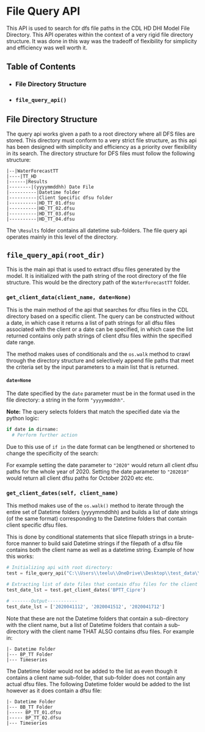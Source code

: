 # File Query API
This API is used to search for dfs file paths in the CDL HD DHI Model File Directory. This API operates within the context of a very rigid file directory structure. It was done in this way was the tradeoff of flexibility for simplicity and efficiency was well worth it.

## Table of Contents
* ### File Directory Structure
* ### `file_query_api()`

## File Directory Structure
The query api works given a path to a root directory where all DFS files are stored. This directory must conform to a very strict file structure, as this api has been designed with simplicity and efficiency as a priority over flexibility in its search. The directory structure for DFS files must follow the following structure:
```
|--|WaterForecastTT
|----|TT_HD
|------|Results
|--------|(yyyymmddhh) Date File
|----------|Datetime folder
|----------|Client Specific dfsu folder
|----------|HD_TT_01.dfsu
|----------|HD_TT_02.dfsu
|----------|HD_TT_03.dfsu
|----------|HD_TT_04.dfsu  
```
The `\Results` folder contains all datetime sub-folders. The file query api operates mainly in this level of the directory.

## `file_query_api(root_dir)`
This is the main api that is used to extract dfsu files generated by the model. It is initialized with the path string of the root directory of the file structure. This would be the directory path of the `WaterForecastTT` folder.

### `get_client_data(client_name, date=None)`
This is the main method of the api that searches for dfsu files in the CDL directory based on a specific client. The query can be constructed without a date, in which case it returns a list of path strings for all dfsu files associated with the client or a date can be specified, in which case the list returned contains only path strings of client dfsu files within the specified date range.

The method makes uses of conditionals and the `os.walk` method to crawl through the directory structure and selectively append file paths that meet the criteria set by the input parameters to a main list that is returned.

#### `date=None`
The date specified by the `date` parameter must be in the format used in the file directory: a string in the form `"yyyymmddhh"`.

**Note:** The query selects folders that match the specified date via the python logic:
```python
if date in dirname:
  # Perform further action
```
Due to this use of `if in` the date format can be lengthened or shortened to change the
specificity of the search:

For example setting the date parameter to `"2020"` would return all client dfsu paths for the whole year of 2020. Setting the date parameter to `"202010"` would return all client dfsu paths for October 2020 etc etc.

### `get_client_dates(self, client_name)`
This method makes use of the `os.walk()` method to iterate through the entire set of Datetime folders (yyyymmddhh) and builds a list of date strings (of the same format) corresponding to the Datetime folders that contain client specific dfsu files.

This is done by conditional statements that slice filepath strings in a brute-force manner to build said Datetime strings if the filepath of a dfsu file contains both the client name as well as a datetime string. Example of how this works:

```python
# Initializing api with root directory:
test = file_query_api("C:\\Users\\teelu\\OneDrive\\Desktop\\test_data\\WaterForecastTT")

# Extracting list of date files that contain dfsu files for the client BP_TT:
test_date_lst = test.get_client_dates('BPTT_Cipre')

# -------Output-----------
test_date_lst = ['2020041112', '2020041512', '2020041712']
```  
Note that these are not the Datetime folders that contain a sub-directory with the client name, but a list of Datetime folders that contain a sub-directory with the client name THAT ALSO contains dfsu files. For example in:
```
|- Datetime Folder
|--- BP_TT Folder
|--- Timeseries
```
The Datetime folder would not be added to the list as even though it contains a client name sub-folder, that sub-folder does not contain any actual dfsu files. The following Datetime folder would be added to the list however as it does contain a dfsu file:
```
|- Datetime Folder
|--- BB_TT Folder
|----- BP_TT_01.dfsu
|----- BP_TT_02.dfsu
|--- Timeseries
```
